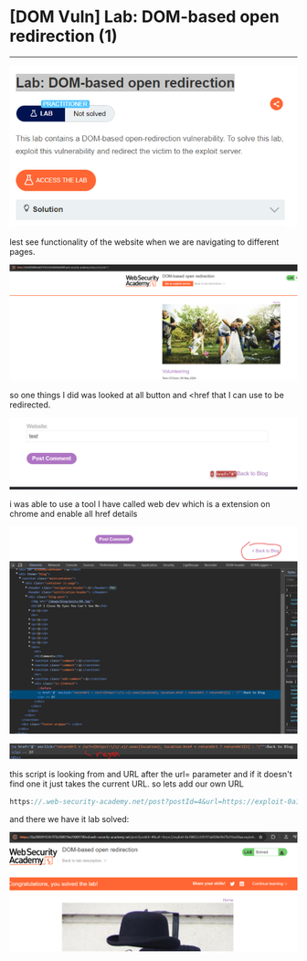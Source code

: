 # [DOM Vuln] Lab: DOM-based open redirection (1)

---

![Untitled](%5BDOM%20Vuln%5D%20Lab%20DOM-based%20open%20redirection%20(1)%201a14eab072f3434386b3257f4070719a/Untitled.png)

lest see functionality of the website when we are navigating to different pages. 

![Untitled](%5BDOM%20Vuln%5D%20Lab%20DOM-based%20open%20redirection%20(1)%201a14eab072f3434386b3257f4070719a/Untitled%201.png)

so one things I did was looked at all button and <href that I can use to be redirected. 

![Untitled](%5BDOM%20Vuln%5D%20Lab%20DOM-based%20open%20redirection%20(1)%201a14eab072f3434386b3257f4070719a/Untitled%202.png)

i was able to use a tool I have called web dev which is a extension on chrome and enable all href details 

![Untitled](%5BDOM%20Vuln%5D%20Lab%20DOM-based%20open%20redirection%20(1)%201a14eab072f3434386b3257f4070719a/Untitled%203.png)

![Untitled](%5BDOM%20Vuln%5D%20Lab%20DOM-based%20open%20redirection%20(1)%201a14eab072f3434386b3257f4070719a/Untitled%204.png)

this script is looking from and URL after the url= parameter and if it doesn't find one it just takes the current URL. so lets add our own URL 

 

```jsx
https://.web-security-academy.net/post?postId=4&url=https://exploit-0a18002c0391f7a6808d9d7b016a00aa.exploit-server.net/
```

and there we have it lab solved: 

![Untitled](%5BDOM%20Vuln%5D%20Lab%20DOM-based%20open%20redirection%20(1)%201a14eab072f3434386b3257f4070719a/Untitled%205.png)